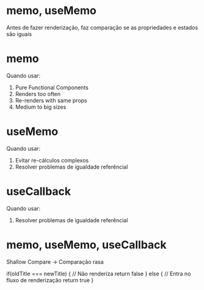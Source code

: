 # memo, useMemo
Antes de fazer renderização, faz comparação se as propriedades e estados são iguais

# memo
Quando usar:
  1. Pure Functional Components
  2. Renders too often
  3. Re-renders with same props
  4. Medium to big sizes

# useMemo
Quando usar:
  1. Evitar re-cálculos complexos
  2. Resolver problemas de igualdade referêncial

# useCallback
  Quando usar:
  1. Resolver problemas de igualdade referêncial

# memo, useMemo, useCallback

Shallow Compare -> Comparação rasa

if(oldTitle === newTitle) {
  // Não renderiza
  return false
} else {
  // Entra no fluxo de renderização
  return true
}